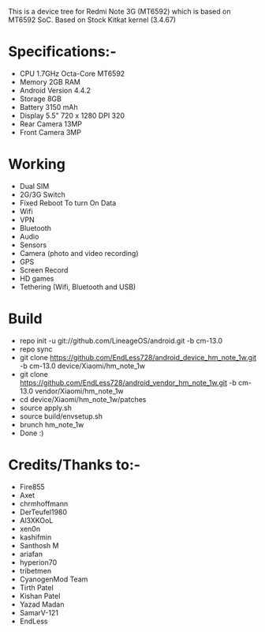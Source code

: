 This is a device tree for Redmi Note 3G (MT6592) which is based on MT6592 SoC.
Based on Stock Kitkat kernel (3.4.67)


# Specifications:-
   * CPU	1.7GHz Octa-Core MT6592
   * Memory	2GB RAM
   * Android Version 4.4.2 
   * Storage	8GB
   * Battery	3150 mAh
   * Display	5.5" 720 x 1280 DPI 320
   * Rear Camera	13MP
   * Front Camera	3MP


# Working
  * Dual SIM
  * 2G/3G Switch
  * Fixed Reboot To turn On Data
  * Wifi
  * VPN
  * Bluetooth
  * Audio
  * Sensors
  * Camera (photo and video recording)
  * GPS
  * Screen Record
  * HD games
  * Tethering (Wifi, Bluetooth and USB)



# Build

  * repo init -u git://github.com/LineageOS/android.git -b cm-13.0
  * repo sync
  * git clone https://github.com/EndLess728/android_device_hm_note_1w.git -b cm-13.0 device/Xiaomi/hm_note_1w
  * git clone https://github.com/EndLess728/android_vendor_hm_note_1w.git -b cm-13.0 vendor/Xiaomi/hm_note_1w
  * cd device/Xiaomi/hm_note_1w/patches
  * source apply.sh 
  * source build/envsetup.sh
  * brunch hm_note_1w
  * Done :)
  
  # Credits/Thanks to:-
  * Fire855 
  * Axet
  * chrmhoffmann
  * DerTeufel1980
  * Al3XKOoL
  * xen0n
  * kashifmin
  * Santhosh M
  * ariafan
  * hyperion70
  * tribetmen
  * CyanogenMod Team
  * Tirth Patel
  * Kishan Patel
  * Yazad Madan 
  * SamarV-121
  * EndLess
